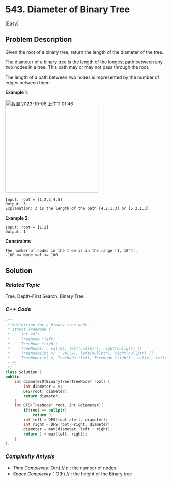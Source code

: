 # 543. Diameter of Binary Tree
[Easy]

## Problem Description

Given the root of a binary tree, return the length of the diameter of the tree.

The diameter of a binary tree is the length of the longest path between any two nodes in a tree. This path may or may not pass through the root.

The length of a path between two nodes is represented by the number of edges between them.


**Example 1**:

<img width="292" alt="截圖 2023-10-08 上午11 01 46" src="https://github.com/Eddiecc06/LeetCode/assets/18256877/f5f1469a-d389-4855-b129-c512fc69cce6">

```
Input: root = [1,2,3,4,5]
Output: 3
Explanation: 3 is the length of the path [4,2,1,3] or [5,2,1,3].
```
**Example 2**:
```
Input: root = [1,2]
Output: 1
```

**Constraints**
```
The number of nodes in the tree is in the range [1, 10^4].
-100 <= Node.val <= 100
```

## Solution

### _Related Topic_
   Tree, Depth-First Search, Binary Tree

### _C++ Code_
```cpp
/**
 * Definition for a binary tree node.
 * struct TreeNode {
 *     int val;
 *     TreeNode *left;
 *     TreeNode *right;
 *     TreeNode() : val(0), left(nullptr), right(nullptr) {}
 *     TreeNode(int x) : val(x), left(nullptr), right(nullptr) {}
 *     TreeNode(int x, TreeNode *left, TreeNode *right) : val(x), left(left), right(right) {}
 * };
 */
class Solution {
public:
    int diameterOfBinaryTree(TreeNode* root) {
        int diameter = 0;
        DFS(root, diameter);
        return diameter;
    }
    int DFS(TreeNode* root, int &diameter){
        if(root == nullptr)
            return 0;
        int left = DFS(root->left, diameter);
        int right = DFS(root->right, diameter);
        diameter = max(diameter, left + right);
        return 1 + max(left, right);
    }
};
```

### _Complexity Anlysis_
- _Time Complexity_: O(n) // n : the number of nodes
- _Space Complexity_：O(h) // : the height of the Binary tree

